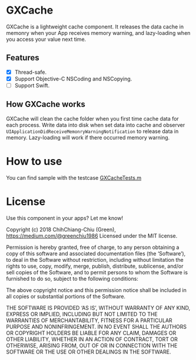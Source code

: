 # GXCache

GXCache is a lightweight cache component. It releases the data cache in memonry when your App receives memory warning, and lazy-loading when you access your value next time. 

## Features

* [x] Thread-safe.   
* [x] Support Objective-C NSCoding and NSCopying.   
* [ ] Support Swift. 

## How GXCache works

GXCache will clean the cache folder when you first time cache data for each process. Write data into disk when set data into cache and observer `UIApplicationDidReceiveMemonryWarningNotification` to release data in memory. Lazy-loading will work if there occurred memory warning.

# How to use

You can find sample with the testcase [GXCacheTests.m](https://github.com/greenchiu/GXCache/blob/master/GXCacheTests/GXCacheTests.m)

# License

Use this component in your apps? Let me know!

Copyright (c) 2018  ChihChiang-Chiu (Green), https://medium.com/@greenchiu1986 Licensed under the MIT license.

Permission is hereby granted, free of charge, to any person obtaining a copy of this software and associated documentation files (the ‘Software’), to deal in the Software without restriction, including without limitation the rights to use, copy, modify, merge, publish, distribute, sublicense, and/or sell copies of the Software, and to permit persons to whom the Software is furnished to do so, subject to the following conditions:

The above copyright notice and this permission notice shall be included in all copies or substantial portions of the Software.

THE SOFTWARE IS PROVIDED ‘AS IS’, WITHOUT WARRANTY OF ANY KIND, EXPRESS OR IMPLIED, INCLUDING BUT NOT LIMITED TO THE WARRANTIES OF MERCHANTABILITY, FITNESS FOR A PARTICULAR PURPOSE AND NONINFRINGEMENT. IN NO EVENT SHALL THE AUTHORS OR COPYRIGHT HOLDERS BE LIABLE FOR ANY CLAIM, DAMAGES OR OTHER LIABILITY, WHETHER IN AN ACTION OF CONTRACT, TORT OR OTHERWISE, ARISING FROM, OUT OF OR IN CONNECTION WITH THE SOFTWARE OR THE USE OR OTHER DEALINGS IN THE SOFTWARE.
